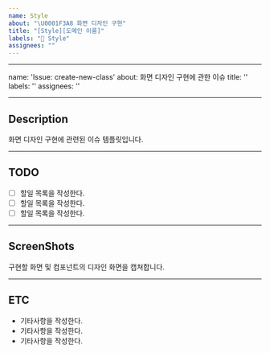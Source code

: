 ```yaml
---
name: Style
about: "\U0001F3A8 화면 디자인 구현"
title: "[Style][도메인 이름]"
labels: "🎨 Style"
assignees: ""
---
```


---

name: 'Issue: create-new-class'
about: 화면 디자인 구현에 관한 이슈
title: ''
labels: ''
assignees: ''

---

## Description

화면 디자인 구현에 관련된 이슈 템플릿입니다.

---

## TODO

- [ ] 할일 목록을 작성한다.
- [ ] 할일 목록을 작성한다.
- [ ] 할일 목록을 작성한다.

---

## ScreenShots

구현할 화면 및 컴포넌트의 디자인 화면을 캡쳐합니다.

---

## ETC

- 기타사항을 작성한다.
- 기타사항을 작성한다.
- 기타사항을 작성한다.
